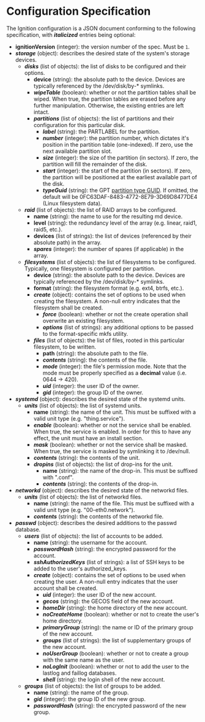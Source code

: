 # Configuration Specification #

The Ignition configuration is a JSON document conforming to the following
specification, with **_italicized_** entries being optional:

- **ignitionVersion** (integer): the version number of the spec. Must be `1`.
- **_storage_** (object): describes the desired state of the system's storage
                        devices.
  - **_disks_** (list of objects): the list of disks to be configured and their
                                 options.
    - **device** (string): the absolute path to the device. Devices are
                           typically referenced by the /dev/disk/by-* symlinks.
    - **_wipeTable_** (boolean): whether or not the partition tables shall be
                               wiped. When true, the partition tables are
                               erased before any further manipulation.
                               Otherwise, the existing entries are left intact.
    - **_partitions_** (list of objects): the list of partitions and their
                                        configuration for this particular disk.
      - **_label_** (string): the PARTLABEL for the partition.
      - **_number_** (integer): the partition number, which dictates it's
                              position in the partition table (one-indexed). If
                              zero, use the next available partition slot.
      - **_size_** (integer): the size of the partition (in sectors). If zero,
                            the partition will fill the remainder of the disk.
      - **_start_** (integer): the start of the partition (in sectors). If zero,
                             the partition will be positioned at the earliest
                             available part of the disk.
      - **_typeGuid_** (string): the GPT [partition type GUID][part-types].  If
                             omitted, the default will be
                             0FC63DAF-8483-4772-8E79-3D69D8477DE4
                             (Linux filesystem data).
  - **_raid_** (list of objects): the list of RAID arrays to be configured.
    - **name** (string): the name to use for the resulting md device.
    - **level** (string): the redundancy level of the array (e.g. linear,
                          raid1, raid5, etc.).
    - **devices** (list of strings): the list of devices (referenced by their
                                     absolute path) in the array.
    - **_spares_** (integer): the number of spares (if applicable) in the array.
  - **_filesystems_** (list of objects): the list of filesystems to be
                                       configured. Typically, one filesystem
                                       is configured per partition.
    - **device** (string): the absolute path to the device. Devices are
                           typically referenced by the /dev/disk/by-* symlinks.
    - **format** (string): the filesystem format (e.g. ext4, btrfs, etc.).
    - **_create_** (object): contains the set of options to be used when creating
                           the filesystem. A non-null entry indicates that the
                           filesystem shall be created.
      - **_force_** (boolean): whether or not the create operation shall
                             overwrite an existing filesystem.
      - **_options_** (list of strings): any additional options to be passed to
                                       the format-specific mkfs utility.
    - **_files_** (list of objects): the list of files, rooted in this particular
                                   filesystem, to be written.
      - **path** (string): the absolute path to the file.
      - **_contents_** (string): the contents of the file.
      - **_mode_** (integer): the file's permission mode. Note that the mode must
                            be properly specified as a **decimal** value
                            (i.e. 0644 -> 420).
      - **_uid_** (integer): the user ID of the owner.
      - **_gid_** (integer): the group ID of the owner.
- **_systemd_** (object): describes the desired state of the systemd units.
  - **_units_** (list of objects): the list of systemd units.
    - **name** (string): the name of the unit. This must be suffixed with a
                         valid unit type (e.g. "thing.service").
    - **_enable_** (boolean): whether or not the service shall be enabled. When
                            true, the service is enabled. In order for this to
                            have any effect, the unit must have an install
                            section.
    - **_mask_** (boolean): whether or not the service shall be masked. When
                          true, the service is masked by symlinking it to
                          /dev/null.
    - **_contents_** (string): the contents of the unit.
    - **_dropins_** (list of objects): the list of drop-ins for the unit.
      - **name** (string): the name of the drop-in. This must be suffixed with
                           ".conf".
      - **_contents_** (string): the contents of the drop-in.
- **_networkd_** (object): describes the desired state of the networkd files.
  - **_units_** (list of objects): the list of networkd files.
    - **name** (string): the name of the file. This must be suffixed with a
                         valid unit type (e.g. "00-eth0.network").
    - **_contents_** (string): the contents of the networkd file.
- **_passwd_** (object): describes the desired additions to the passwd database.
  - **_users_** (list of objects): the list of accounts to be added.
    - **name** (string): the username for the account.
    - **_passwordHash_** (string): the encrypted password for the account.
    - **_sshAuthorizedKeys_** (list of strings): a list of SSH keys to be added
                                               to the user's authorized_keys.
    - **_create_** (object): contains the set of options to be used when creating
                           the user. A non-null entry indicates that the user
                           account shall be created.
      - **_uid_** (integer): the user ID of the new account.
      - **_gecos_** (string): the GECOS field of the new account.
      - **_homeDir_** (string): the home directory of the new account.
      - **_noCreateHome_** (boolean): whether or not to create the user's home
                                    directory.
      - **_primaryGroup_** (string): the name or ID of the primary group of the
                                   new account.
      - **_groups_** (list of strings): the list of supplementary groups of the
                                      new account.
      - **_noUserGroup_** (boolean): whether or not to create a group with the
                                   same name as the user.
      - **_noLogInit_** (boolean): whether or not to add the user to the lastlog
                                 and faillog databases.
      - **_shell_** (string): the login shell of the new account.
  - **_groups_** (list of objects): the list of groups to be added.
    - **name** (string): the name of the group.
    - **_gid_** (integer): the group ID of the new group.
    - **_passwordHash_** (string): the encrypted password of the new group.

[part-types]: http://en.wikipedia.org/wiki/GUID_Partition_Table#Partition_type_GUIDs
